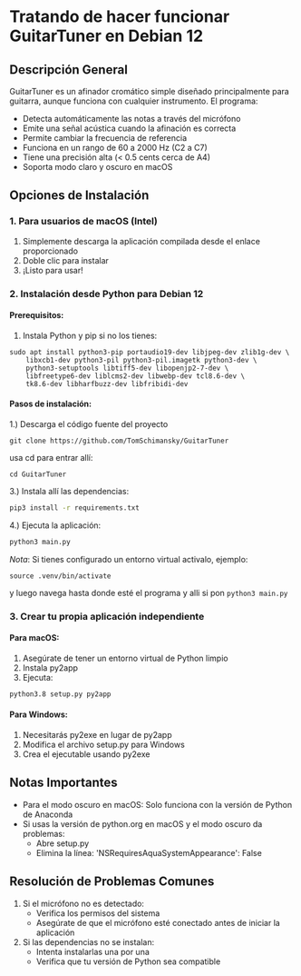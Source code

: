 # Tratando de hacer funcionar GuitarTuner en Debian 12

## Descripción General
GuitarTuner es un afinador cromático simple diseñado principalmente para guitarra, aunque funciona con cualquier instrumento. El programa:
- Detecta automáticamente las notas a través del micrófono
- Emite una señal acústica cuando la afinación es correcta
- Permite cambiar la frecuencia de referencia
- Funciona en un rango de 60 a 2000 Hz (C2 a C7)
- Tiene una precisión alta (< 0.5 cents cerca de A4)
- Soporta modo claro y oscuro en macOS

## Opciones de Instalación

### 1. Para usuarios de macOS (Intel)
1. Simplemente descarga la aplicación compilada desde el enlace proporcionado
2. Doble clic para instalar
3. ¡Listo para usar!

### 2. Instalación desde Python para Debian 12

#### Prerequisitos:
1. Instala Python y pip si no los tienes:
```
sudo apt install python3-pip portaudio19-dev libjpeg-dev zlib1g-dev \
    libxcb1-dev python3-pil python3-pil.imagetk python3-dev \
    python3-setuptools libtiff5-dev libopenjp2-7-dev \
    libfreetype6-dev liblcms2-dev libwebp-dev tcl8.6-dev \
    tk8.6-dev libharfbuzz-dev libfribidi-dev 
```

#### Pasos de instalación:
1.) Descarga el código fuente del proyecto

```
git clone https://github.com/TomSchimansky/GuitarTuner
```

usa cd para entrar allí:

```
cd GuitarTuner
```

3.) Instala allí las dependencias:

```bash
pip3 install -r requirements.txt

```
4.) Ejecuta la aplicación:
```bash
python3 main.py
```

*Nota*: Si tienes configurado un entorno virtual activalo, ejemplo:

```
source .venv/bin/activate
```

y luego navega hasta donde esté el programa y alli si pon `python3 main.py`

### 3. Crear tu propia aplicación independiente

#### Para macOS:
1. Asegúrate de tener un entorno virtual de Python limpio
2. Instala py2app
3. Ejecuta:
```bash
python3.8 setup.py py2app
```

#### Para Windows:
1. Necesitarás py2exe en lugar de py2app
2. Modifica el archivo setup.py para Windows
3. Crea el ejecutable usando py2exe

## Notas Importantes
- Para el modo oscuro en macOS: Solo funciona con la versión de Python de Anaconda
- Si usas la versión de python.org en macOS y el modo oscuro da problemas:
  - Abre setup.py
  - Elimina la línea: 'NSRequiresAquaSystemAppearance': False

## Resolución de Problemas Comunes
1. Si el micrófono no es detectado:
   - Verifica los permisos del sistema
   - Asegúrate de que el micrófono esté conectado antes de iniciar la aplicación
2. Si las dependencias no se instalan:
   - Intenta instalarlas una por una
   - Verifica que tu versión de Python sea compatible